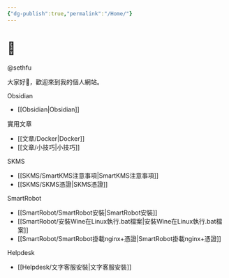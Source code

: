 ```yaml
---
{"dg-publish":true,"permalink":"/Home/"}
---
```


# 🌲

@sethfu

大家好👋，歡迎來到我的個人網站。

Obsidian
- [[Obsidian\|Obsidian]]

實用文章
- [[文章/Docker\|Docker]]
- [[文章/小技巧\|小技巧]]

SKMS
- [[SKMS/SmartKMS注意事項\|SmartKMS注意事項]]
- [[SKMS/SKMS憑證\|SKMS憑證]]

SmartRobot
- [[SmartRobot/SmartRobot安裝\|SmartRobot安裝]]
- [[SmartRobot/安裝Wine在Linux執行.bat檔案\|安裝Wine在Linux執行.bat檔案]]
- [[SmartRobot/SmartRobot掛載nginx+憑證\|SmartRobot掛載nginx+憑證]]

Helpdesk
- [[Helpdesk/文字客服安裝\|文字客服安裝]]

